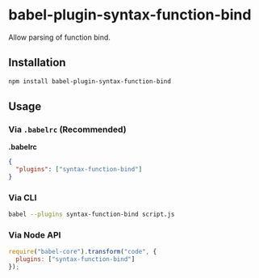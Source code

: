 # babel-plugin-syntax-function-bind

Allow parsing of function bind.

## Installation

```sh
npm install babel-plugin-syntax-function-bind
```

## Usage

### Via `.babelrc` (Recommended)

**.babelrc**

```json
{
  "plugins": ["syntax-function-bind"]
}
```

### Via CLI

```sh
babel --plugins syntax-function-bind script.js
```

### Via Node API

```javascript
require("babel-core").transform("code", {
  plugins: ["syntax-function-bind"]
});
```
